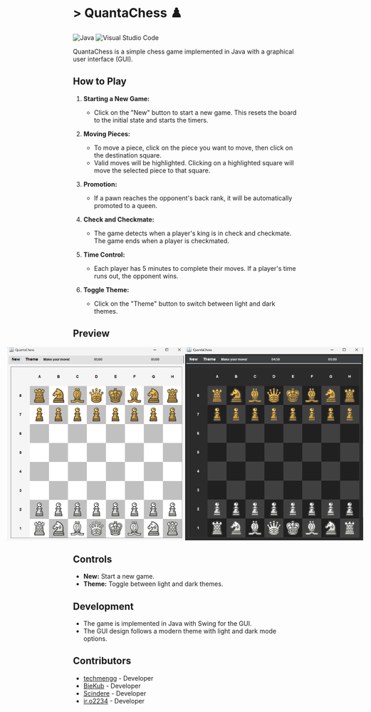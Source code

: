 


# > QuantaChess ♟️

![Java](https://img.shields.io/badge/java-%23ED8B00.svg?style=for-the-badge&logo=openjdk&logoColor=white)
![Visual Studio Code](https://img.shields.io/badge/Visual%20Studio%20Code-0078d7.svg?style=for-the-badge&logo=visual-studio-code&logoColor=white)


QuantaChess is a simple chess game implemented in Java with a graphical user interface (GUI).

## How to Play

1. **Starting a New Game:**
   - Click on the "New" button to start a new game. This resets the board to the initial state and starts the timers.

2. **Moving Pieces:**
   - To move a piece, click on the piece you want to move, then click on the destination square.
   - Valid moves will be highlighted. Clicking on a highlighted square will move the selected piece to that square.

3. **Promotion:**
   - If a pawn reaches the opponent's back rank, it will be automatically promoted to a queen.

4. **Check and Checkmate:**
   - The game detects when a player's king is in check and checkmate. The game ends when a player is checkmated.

5. **Time Control:**
   - Each player has 5 minutes to complete their moves. If a player's time runs out, the opponent wins.

6. **Toggle Theme:**
   - Click on the "Theme" button to switch between light and dark themes.
  
## Preview

<div style="display: flex; justify-content: center;">
  <img src="assets/chesswhite.png" alt="Screenshot 1" width="400"/>
  <img src="assets/chessblack.png" alt="Screenshot 2" width="400"/>
</div>



## Controls

- **New:** Start a new game.
- **Theme:** Toggle between light and dark themes.

## Development

- The game is implemented in Java with Swing for the GUI.
- The GUI design follows a modern theme with light and dark mode options.

## Contributors

- [techmengg](https://github.com/techmengg) - Developer
- [BieKub](https://github.com/BieKub) - Developer
- [Scindere](https://github.com/Scindere) - Developer
- [ir.o2234](https://github.com/IreOluwa2236) - Developer
